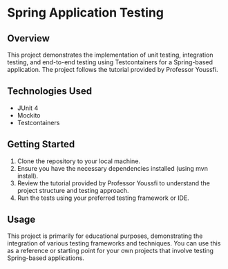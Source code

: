 # Spring Application Testing

## Overview
This project demonstrates the implementation of unit testing, integration testing, and end-to-end testing using Testcontainers for a Spring-based application. The project follows the tutorial provided by Professor Youssfi.

## Technologies Used
- JUnit 4
- Mockito
- Testcontainers

## Getting Started
1. Clone the repository to your local machine.
2. Ensure you have the necessary dependencies installed (using mvn install).
3. Review the tutorial provided by Professor Youssfi to understand the project structure and testing approach.
4. Run the tests using your preferred testing framework or IDE.

## Usage
This project is primarily for educational purposes, demonstrating the integration of various testing frameworks and techniques. You can use this as a reference or starting point for your own projects that involve testing Spring-based applications.

